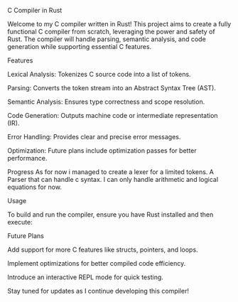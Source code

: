 C Compiler in Rust

Welcome to my C compiler written in Rust! This project aims to create a fully functional C compiler from scratch, leveraging the power and safety of Rust. The compiler will handle parsing, semantic analysis, and code generation while supporting essential C features.

Features

Lexical Analysis: Tokenizes C source code into a list of tokens.

Parsing: Converts the token stream into an Abstract Syntax Tree (AST).

Semantic Analysis: Ensures type correctness and scope resolution.

Code Generation: Outputs machine code or intermediate representation (IR).

Error Handling: Provides clear and precise error messages.

Optimization: Future plans include optimization passes for better performance.

Progress
As for now i managed to create a lexer for a limited tokens.
A Parser that can handle c syntax. I can only handle arithmetic and logical equations for now. 


Usage

To build and run the compiler, ensure you have Rust installed and then execute:

Future Plans

Add support for more C features like structs, pointers, and loops.

Implement optimizations for better compiled code efficiency.

Introduce an interactive REPL mode for quick testing.


Stay tuned for updates as I continue developing this compiler!

